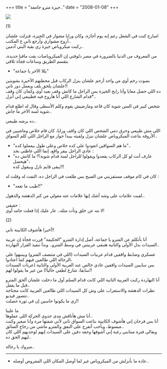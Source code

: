 +++
title = "جيزة مترو جامعة.."
date = "2008-01-08"
+++

[![](https://blogger.googleusercontent.com/img/b/R29vZ2xl/AVvXsEjVXbt4QNIQFdj1gIeQK2mTkVI2VaCcVLldOmuhGxQbZhO5N-xi6gmihM4AitFRUElpp34wbIoYTgPuXLrfCjtH_XJ7vDclRvBj6zOfRU0Ed-GICnStX-vTb6PU6G1SGEU9qqhcgw/s400/metro.jpg)](https://blogger.googleusercontent.com/img/b/R29vZ2xl/AVvXsEjVXbt4QNIQFdj1gIeQK2mTkVI2VaCcVLldOmuhGxQbZhO5N-xi6gmihM4AitFRUElpp34wbIoYTgPuXLrfCjtH_XJ7vDclRvBj6zOfRU0Ed-GICnStX-vTb6PU6G1SGEU9qqhcgw/s1600-h/metro.jpg)  

(1)  
  
امبارح كنت في الشغل رغم إنه يوم أجازة، وكان ورايا مشوار في الجيزة، فنزلت علشان أروح مشواري وأرجع تاني ع المكتب..  
ركبت ميكروباص جيزة زي بقية البني آدمين..  
  
من المعروف من الدنيا بالضرورة في مصر دلوقتي إن الميكروباصات بقت مافيا جديدة، بتقسم الطريق وساعات فجأة تلاقي  
  
- "يللا الآخر يا جماعة"  
  
بصوت رخم أوي من واحد أرخم علشان ينزل الركاب قبل محطتهم الأخيرة بشويتين علشان يلحق يلف ويعمل دور تاني!!  
ده اللي حصل معايا وأنا رايح الجيزة بس الراجل ما كانش وقف بعيد أوي وكمان كان وقف قدام الشارع اللي أنا هأروح فيه فطبيعي إني أنزل*..  
  
شخص كبير في السن شوية كان قاعد ومارضيش يقوم وكلم الأسطى وقال له اطلع قدام شوية لسة الآخر ما جاش..  
  
ده برضه طبيعي..  
  
اللي مش طبيعي وحرق دمي الشخص اللي كان واقف ورايا، كان قام خلاص وماشيين في الأروقة بتاعت الميكروباص علشان ننزل ولقيته بيبدأ حوار مع الراجل اللي كلم السواق..  
  
- "ما هم السواقين اتعودوا على كده خلاص وعلى طول بيعملوا كده"..  
عادي الراجل بيقر واقع، إنما اللي غاظني بجد :  
- "عارف أنت لو كل الركاب يقعدوا ويقولوا للراجل لسة قدام شوية؟! ما كانش ده هيحصل"،  
يبقى قايم نازل وبيقول كده!!!  
  
كان في كام موقف مستفزيني من الصبح بس طلعت في الراجل ده، التفت له وقلت له :  
  
- "طيب ما تقعد!!"  
  
لقيت علامات على وشه أشك إنها علامات عته مغولي من كتر الدهشة والذهول..  
  
حقيقي :  
لا تنه عن خلق وتأت مثله.. عار عليك إذا فعلت جامد أوي!  
  
(2)  
  
أخيرا هأشوف الكابينة تاني!!  
  
أنا بأتكلم عن المترو يا جماعة، أصل إدارة المترو "الحكيمة" قررت فجأة إن عربية السيدات بدل الأولى والتانية هتبقى عربيتين في وسط المترو.. وبدأ تنفيذ القرار النهاردة..  
  
عسكري وضابط واقفين قدام عربيات السيدات (اللي في منتصف المترو) وبينبهوا على الرجالة اللي طالعين فيهم كما اعتادوا،  
بس سايببن السيدات واقفين عادي خالص عند العربية الأولى والتانية (عربات السيدات سابقا، شارع لطفي حاليا!) من غير ما يقولوا لهم!!  
  
أنا النهاردة ركبت العربية التانية اللي كانت قدام السلم أول ما دخلت علشان ألحق المترو قبل ما يقفل..  
نظرات الدهشة والاستغراب على وش كل السيدات اللي طالعين العربية كانت محتاجة تتصور فيديو..  
زي ما يكونوا حاسين إن في ثورة حصلت!!  
  
ما علينا  
أنا مش هأناقش مدى جدوى الحركة اللي عملوها..  
أنا بس فرحان إني هأشوف الكابينة بتاعت السواق تاني لأني شفتها مرة وأنا صغير وكنت مبسوط، وبأحب أتفرج على النفق والمترو ماشي من زجاج السائق..  
وبقالي فترة منتابني رغبة إني أشوفها وحقد دفين على السيدات إنهم لوحديهم اللي كان ليهم الحق ده..  
  
مبروك يا رجالة..  
  
-----  
* عادة ما بأنزلش من الميكروباص غير لما أوصل المكان اللي المفروض أوصله..
